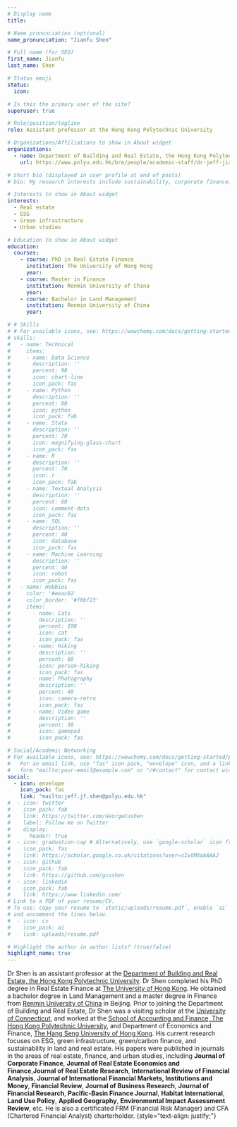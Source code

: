 ```yaml
---
# Display name
title: 

# Name pronunciation (optional)
name_pronunciation: "Jianfu Shen"

# Full name (for SEO)
first_name: Jianfu
last_name: Shen

# Status emoji
status:
  icon:

# Is this the primary user of the site?
superuser: true

# Role/position/tagline
role: Assistant professor at the Hong Kong Polytechnic University

# Organizations/Affiliations to show in About widget
organizations:
  - name: Department of Building and Real Estate, the Hong Kong Polytechnic University
    url: https://www.polyu.edu.hk/bre/people/academic-staff/dr-jeff-jianfu-shen/

# Short bio (displayed in user profile at end of posts)
# bio: My research interests include sustainability, corporate finance, political economy.

# Interests to show in About widget
interests:
  - Real estate
  - ESG
  - Green infrastructure
  - Urban studies

# Education to show in About widget
education:
  courses:
    - course: PhD in Real Estate Finance
      institution: The University of Hong Kong
      year: 
    - course: Master in Finance
      institution: Renmin University of China
      year: 
    - course: Bachelor in Land Management
      institution: Renmin University of China
      year: 

# # Skills
# # For available icons, see: https://wowchemy.com/docs/getting-started/page-builder/#icons
# skills:
#   - name: Technical
#     items:
#     - name: Data Science
#       description: ''
#       percent: 90
#       icon: chart-line
#       icon_pack: fas
#     - name: Python
#       description: ''
#       percent: 80
#       icon: python
#       icon_pack: fab
#     - name: Stata
#       description: ''
#       percent: 70
#       icon: magnifying-glass-chart
#       icon_pack: fas
#     - name: R
#       description: ''
#       percent: 70
#       icon: r
#       icon_pack: fab
#     - name: Textual Analysis
#       description: ''
#       percent: 60
#       icon: comment-dots
#       icon_pack: fas
#     - name: SQL
#       description: ''
#       percent: 40
#       icon: database
#       icon_pack: fas
#     - name: Machine Learning
#       description: ''
#       percent: 40
#       icon: robot
#       icon_pack: fas
#   - name: Hobbies
#     color: '#eeac02'
#     color_border: '#f0bf23'
#     items:
#       - name: Cats
#         description: ''
#         percent: 100
#         icon: cat
#         icon_pack: fas
#       - name: Hiking
#         description: ''
#         percent: 60
#         icon: person-hiking
#         icon_pack: fas
#       - name: Photography
#         description: ''
#         percent: 40
#         icon: camera-retro
#         icon_pack: fas
#       - name: Video game
#         description: ''
#         percent: 30
#         icon: gamepad
#         icon_pack: fas

# Social/Academic Networking
# For available icons, see: https://wowchemy.com/docs/getting-started/page-builder/#icons
#   For an email link, use "fas" icon pack, "envelope" icon, and a link in the
#   form "mailto:your-email@example.com" or "/#contact" for contact widget.
social:
  - icon: envelope
    icon_pack: fas
    link: "mailto:jeff.jf.shen@polyu.edu.hk"
#  - icon: twitter
#    icon_pack: fab
#    link: https://twitter.com/GeorgeCushen
#    label: Follow me on Twitter
#    display:
#      header: true
#  - icon: graduation-cap # Alternatively, use `google-scholar` icon from `ai` icon pack
#    icon_pack: fas
#    link: https://scholar.google.co.uk/citations?user=sIwtMXoAAAAJ
#  - icon: github
#    icon_pack: fab
#    link: https://github.com/gcushen
#  - icon: linkedin
#    icon_pack: fab
#    link: https://www.linkedin.com/
# Link to a PDF of your resume/CV.
# To use: copy your resume to `static/uploads/resume.pdf`, enable `ai` icons in `params.yaml`,
# and uncomment the lines below.
#  - icon: cv
#    icon_pack: ai
#    link: uploads/resume.pdf

# Highlight the author in author lists? (true/false)
highlight_name: true
---
```


Dr Shen is an assistant professor at the [Department of Building and Real Estate, the Hong Kong Polytechnic University](https://www.polyu.edu.hk/bre/). Dr Shen completed his PhD degree in Real Estate Finance at [The University of Hong Kong](https://www.hku.hk/). He obtained a bachelor degree in Land Management and a master degree in Finance from [Renmin University of China](https://en.ruc.edu.cn/) in Beijing. Prior to joining the Department of Building and Real Estate, Dr Shen was a visiting scholar at the [University of Connecticut](https://uconn.edu/), and worked at the [School of Accounting and Finance, The Hong Kong Polytechnic University](https://www.polyu.edu.hk/af/), and Department of Economics and Finance, [The Hang Seng University of Hong Kong](https://www.hsu.edu.hk/en/). His current research focuses on ESG, green infrastructure, green/carbon finance, and sustainability in land and real estate. His papers were published in journals in the areas of real estate, finance, and urban studies, including **Journal of Corporate Finance**, **Journal of Real Estate Economics and Finance**,**Journal of Real Estate Research**, **International Review of Financial Analysis**, **Journal of International Financial Markets, Institutions and Money**, **Financial Review**, **Journal of Business Research**, **Journal of Financial Research**, **Pacific-Basin Finance Journal**, **Habitat International**, **Land Use Policy**, **Applied Geography**, **Environmental Impact Assessment Review**, etc. He is also a certificated FRM (Financial Risk Manager) and CFA (Chartered Financial Analyst) charterholder.
{style="text-align: justify;"}
